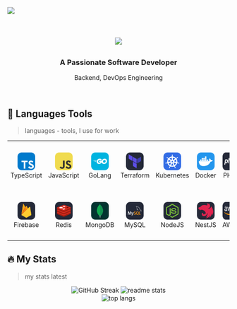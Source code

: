 ![](https://komarev.com/ghpvc/?username=mkdir-tom&label=PROFILE+VIEWS)
<h1 align="center">
    <img src="https://readme-typing-svg.herokuapp.com/?font=Righteous&size=35&center=true&vCenter=true&width=500&color=F7A91F&height=70&duration=3000&lines=Hi+There!+👋;+I'm+Kraiwit+Butsamrit!;" />
</h1>

<h3 align="center">A Passionate Software Developer</h3>
<p align="center">Backend, DevOps Engineering</p>
<br>

<h2 align="left">🧰 Languages Tools</h2>

> languages - tools, I use for work
<table style="{boder:0px;}">
  <tr align="center">
    <td width="112px" height="107px">
      <img src="https://github.com/tandpfun/skill-icons/blob/main/icons/TypeScript.svg" title="TypeScript" alt="TypeScript" width="40" height="40"/><br> TypeScript
    </td>
    <td width="112px" height="107px">
      <img src="https://github.com/tandpfun/skill-icons/blob/main/icons/JavaScript.svg" title="JavaScript" alt="JavaScript" width="40" height="40"/><br> JavaScript
    </td>
    <td width="112px" height="107px">
      <img src="https://github.com/tandpfun/skill-icons/blob/main/icons/GoLang.svg" title="GoLang" alt="GoLang" width="40" height="40"/><br> GoLang
    </td>
    <td width="112px" height="107px">
      <img src="https://github.com/tandpfun/skill-icons/blob/main/icons/Terraform-Dark.svg" title="Terraform" alt="Terraform" width="40" height="40"/><br> Terraform
    </td>
    <td width="112px" height="107px">
      <img src="https://github.com/tandpfun/skill-icons/blob/main/icons/Kubernetes.svg" title="Kubernetes" alt="Kubernetes" width="40" height="40"/><br> Kubernetes
    </td>
    <td width="112px" height="107px">
      <img src="https://github.com/tandpfun/skill-icons/blob/main/icons/Docker.svg" title="Docker" alt="Docker" width="40" height="40"/><br> Docker
    </td>
    <td width="112px" height="107px">
      <img src="https://github.com/tandpfun/skill-icons/blob/main/icons/PHP-Dark.svg" title="PHP" alt="PHP" width="40" height="40"/><br> PHP
    </td>
    <td width="112px" height="107px">
      <img src="https://github.com/tandpfun/skill-icons/blob/main/icons/CSS.svg" title="CSS3" alt="CSS" width="40" height="40"/><br> CSS3
    </td>
    <td width="112px" height="107px">
      <img src="https://github.com/tandpfun/skill-icons/blob/main/icons/HTML.svg" title="HTML5" alt="HTML" width="40" height="40"/><br> HTML5
    </td>
  </tr>
  <tr align="center">
    <td width="112px" height="107px">
      <img src="https://github.com/tandpfun/skill-icons/blob/main/icons/Firebase-Dark.svg" title="Firebase" alt="Firebase" width="40" height="40"/><br> Firebase
    </td>
    <td width="112px" height="107px">
      <img src="https://github.com/tandpfun/skill-icons/blob/main/icons/Redis-Dark.svg" title="Redis" alt="Redis" width="40" height="40"/><br> Redis
    </td>
    <td width="112px" height="107px">
      <img src="https://github.com/tandpfun/skill-icons/blob/main/icons/MongoDB.svg" title="MongoDB" alt="MongoDB" width="40" height="40"/><br> MongoDB
    </td>
    <td width="112px" height="107px">
      <img src="https://github.com/tandpfun/skill-icons/blob/main/icons/MySQL-Dark.svg" title="MySQL" alt="MySQL" width="40" height="40"/><br> MySQL
    </td>
    <td width="112px" height="107px">
      <img src="https://github.com/tandpfun/skill-icons/blob/main/icons/NodeJS-Dark.svg" title="NodeJS" alt="NodeJS" width="40" height="40"/><br> NodeJS
    </td>
    <td width="112px" height="107px">
      <img src="https://github.com/tandpfun/skill-icons/blob/main/icons/NestJS-Dark.svg" title="NestJS" alt="NestJS" width="40" height="40"/><br> NestJS
    </td>
    <td width="112px" height="107px">
      <img src="https://github.com/tandpfun/skill-icons/blob/main/icons/AWS-Dark.svg" title="AWS" alt="AWS" width="40" height="40"/><br> AWS
    </td>
    <td width="112px" height="107px">
      <img src="https://github.com/tandpfun/skill-icons/blob/main/icons/Git.svg" title="Git" alt="Git" width="40" height="40"/><br> Git
    </td>
    <td width="112px" height="107px">
      <img src="https://github.com/tandpfun/skill-icons/blob/main/icons/GithubActions-Dark.svg" title="GitHub Actions" alt="GitHub Actions" width="40" height="40"/><br> GitHub Actions
    </td>
  </tr>
</table>

<h2 align="left">🔥 My Stats</h2>

> my stats latest

<div align=center>
  <img width=390 src="https://github-readme-streak-stats-salesp07.vercel.app?user=mkdir-tom&theme=react&card_width=467&ring=0DD003&fire=F7A91F&currStreakNum=F7A91F&dates=D0EBC8&excludeDaysLabel=EB5454&sideNums=F7A91F" alt="GitHub Streak">
  <img width=390 src="https://github-readme-stats-salesp07.vercel.app/api?username=mkdir-tom&count_private=true&show_icons=true&theme=react&rank_icon=github&border_radius=10" alt="readme stats" />
  <br/>
  <img width=325 align="center" src="https://github-readme-stats-salesp07.vercel.app/api/top-langs/?username=mkdir-tom&hide=HTML&langs_count=8&layout=compact&theme=react&border_radius=10&size_weight=0.5&count_weight=0.5&exclude_repo=github-readme-stats" alt="top langs" />
</div>

